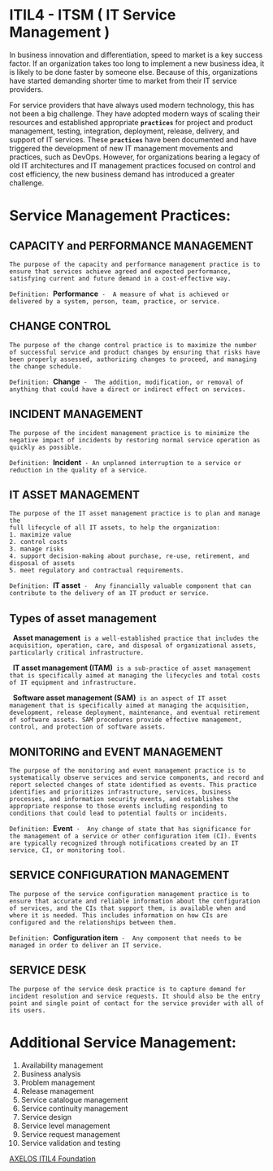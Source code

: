 # ITIL4 - ITSM ( IT Service Management )
In business innovation and differentiation, speed to market is a key success
factor. If an organization takes too long to implement a new business idea, it is likely to be done faster by someone else. Because of this, organizations have started demanding shorter time to market from their IT service providers.

For service providers that have always used modern technology, this has not
been a big challenge. They have adopted modern ways of scaling their
resources and established appropriate **`practices`** for project and product
management, testing, integration, deployment, release, delivery, and support
of IT services. These **`practices`** have been documented and have triggered the
development of new IT management movements and practices, such as
DevOps. However, for organizations bearing a legacy of old IT architectures
and IT management practices focused on control and cost efficiency, the new
business demand has introduced a greater challenge.

# Service Management Practices:

## CAPACITY and PERFORMANCE MANAGEMENT
```
The purpose of the capacity and performance management practice is to ensure that services achieve agreed and expected performance, satisfying current and future demand in a cost-effective way.
```

`Definition: `**Performance**`  - 
A measure of what is achieved or delivered by a system, person, team, practice, or service.
`
## CHANGE CONTROL
```
The purpose of the change control practice is to maximize the number of successful service and product changes by ensuring that risks have been properly assessed, authorizing changes to proceed, and managing the change schedule.
```
`Definition: `**Change**`  - 
The addition, modification, or removal of anything that could have a direct or
indirect effect on services.
`

## INCIDENT MANAGEMENT
```
The purpose of the incident management practice is to minimize the negative impact of incidents by restoring normal service operation as quickly as possible.
```
`Definition: `**Incident**` -
An unplanned interruption to a service or reduction in the quality of a service.`

## IT ASSET MANAGEMENT
```
The purpose of the IT asset management practice is to plan and manage the
full lifecycle of all IT assets, to help the organization:
1. maximize value
2. control costs
3. manage risks
4. support decision-making about purchase, re-use, retirement, and disposal of assets
5. meet regulatory and contractual requirements.
```
`Definition: `**IT asset**` - 
Any financially valuable component that can contribute to the delivery of an IT
product or service.`


## Types of asset management

` `**Asset management**` is a well-established practice that includes the acquisition, operation, care, and disposal of organizational assets, particularly critical infrastructure.`

` `**IT asset management (ITAM)**` is a sub-practice of asset management that is specifically aimed at managing the lifecycles and total costs of IT equipment and infrastructure.`

` `**Software asset management (SAM)**`  is an aspect of IT asset management that is specifically aimed at managing the acquisition, development, release deployment, maintenance, and eventual retirement of software assets. SAM procedures provide effective management, control, and protection of software assets.
`

## MONITORING and EVENT MANAGEMENT
```
The purpose of the monitoring and event management practice is to systematically observe services and service components, and record and report selected changes of state identified as events. This practice identifies and prioritizes infrastructure, services, business processes, and information security events, and establishes the appropriate response to those events including responding to conditions that could lead to potential faults or incidents.
```

`Definition: `**Event**` - 
Any change of state that has significance for the management of a service or other configuration item (CI). Events are typically recognized through notifications created by an IT service, CI, or monitoring tool.`


## SERVICE CONFIGURATION MANAGEMENT
```
The purpose of the service configuration management practice is to ensure that accurate and reliable information about the configuration of services, and the CIs that support them, is available when and where it is needed. This includes information on how CIs are configured and the relationships between them.
```
`Definition: `**Configuration item**` - 
Any component that needs to be managed in order to deliver an IT service.`


## SERVICE DESK
```
The purpose of the service desk practice is to capture demand for incident resolution and service requests. It should also be the entry point and single point of contact for the service provider with all of its users.
```

# Additional Service Management:
1. Availability management
1. Business analysis
1. Problem management
1. Release management
1. Service catalogue management
1. Service continuity management
1. Service design
1. Service level management
1. Service request management
1. Service validation and testing

[AXELOS ITIL4 Foundation](https://www.axelos.com/certifications/itil-service-management/itil-4-foundation)